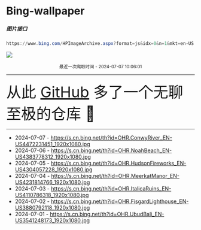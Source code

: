 # Bing-wallpaper

##### 图片接口

```powershell
https://www.bing.com/HPImageArchive.aspx?format=js&idx=0&n=1&mkt=en-US
```

 ![](https://s.cn.bing.net/th?id=OHR.ConwyRiver_EN-US4472231451_1920x1080.jpg)

<p align='center' >
    <small>
        最近一次爬取时间 - 2024-07-07 10:06:01
    </small>
    <br>
    <hr>
    <font size=7>
        <small>
           从此 <a href='https://github.com/'>GitHub</a> 多了一个无聊至极的仓库  🍳
        </small>
    </font>
    <hr>
</p>


- 2024-07-07 - https://s.cn.bing.net/th?id=OHR.ConwyRiver_EN-US4472231451_1920x1080.jpg 
- 2024-07-06 - https://s.cn.bing.net/th?id=OHR.NoahBeach_EN-US4383778312_1920x1080.jpg 
- 2024-07-05 - https://s.cn.bing.net/th?id=OHR.HudsonFireworks_EN-US4304057228_1920x1080.jpg 
- 2024-07-04 - https://s.cn.bing.net/th?id=OHR.MeerkatManor_EN-US4231814766_1920x1080.jpg 
- 2024-07-03 - https://s.cn.bing.net/th?id=OHR.ItalicaRuins_EN-US4110786318_1920x1080.jpg 
- 2024-07-02 - https://s.cn.bing.net/th?id=OHR.FisgardLighthouse_EN-US3880792118_1920x1080.jpg 
- 2024-07-01 - https://s.cn.bing.net/th?id=OHR.UbudBali_EN-US3541248173_1920x1080.jpg 
